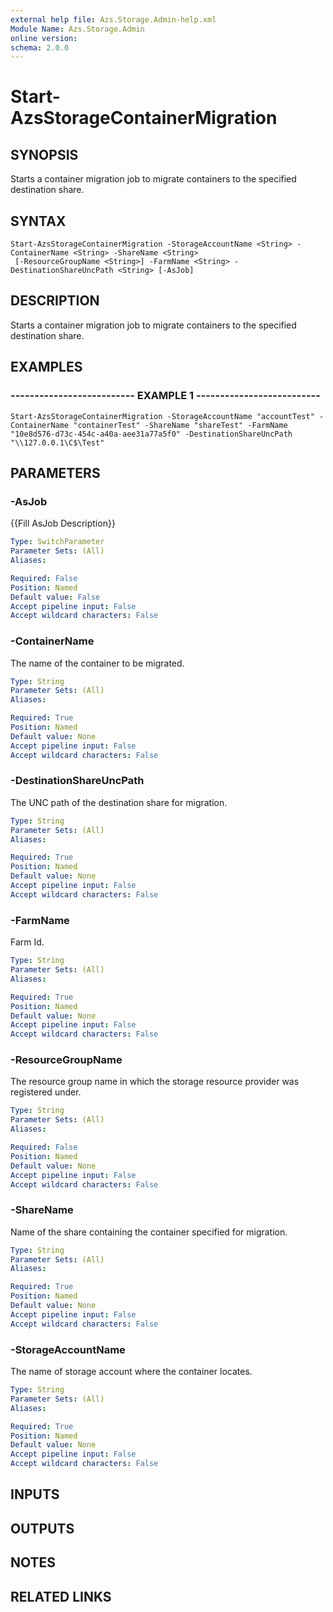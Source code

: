 ```yaml
---
external help file: Azs.Storage.Admin-help.xml
Module Name: Azs.Storage.Admin
online version:
schema: 2.0.0
---
```


# Start-AzsStorageContainerMigration

## SYNOPSIS
Starts a container migration job to migrate containers to the specified destination share.

## SYNTAX

```
Start-AzsStorageContainerMigration -StorageAccountName <String> -ContainerName <String> -ShareName <String>
 [-ResourceGroupName <String>] -FarmName <String> -DestinationShareUncPath <String> [-AsJob]
```

## DESCRIPTION
Starts a container migration job to migrate containers to the specified destination share.

## EXAMPLES

### -------------------------- EXAMPLE 1 --------------------------
```
Start-AzsStorageContainerMigration -StorageAccountName "accountTest" -ContainerName "containerTest" -ShareName "shareTest" -FarmName "10e8d576-d73c-454c-a40a-aee31a77a5f0" -DestinationShareUncPath "\\127.0.0.1\C$\Test"
```

## PARAMETERS

### -AsJob
{{Fill AsJob Description}}

```yaml
Type: SwitchParameter
Parameter Sets: (All)
Aliases:

Required: False
Position: Named
Default value: False
Accept pipeline input: False
Accept wildcard characters: False
```

### -ContainerName
The name of the container to be migrated.

```yaml
Type: String
Parameter Sets: (All)
Aliases:

Required: True
Position: Named
Default value: None
Accept pipeline input: False
Accept wildcard characters: False
```

### -DestinationShareUncPath
The UNC path of the destination share for migration.

```yaml
Type: String
Parameter Sets: (All)
Aliases:

Required: True
Position: Named
Default value: None
Accept pipeline input: False
Accept wildcard characters: False
```

### -FarmName
Farm Id.

```yaml
Type: String
Parameter Sets: (All)
Aliases:

Required: True
Position: Named
Default value: None
Accept pipeline input: False
Accept wildcard characters: False
```

### -ResourceGroupName
The resource group name in which the storage resource provider was registered under.

```yaml
Type: String
Parameter Sets: (All)
Aliases:

Required: False
Position: Named
Default value: None
Accept pipeline input: False
Accept wildcard characters: False
```

### -ShareName
Name of the share containing the container specified for migration.

```yaml
Type: String
Parameter Sets: (All)
Aliases:

Required: True
Position: Named
Default value: None
Accept pipeline input: False
Accept wildcard characters: False
```

### -StorageAccountName
The name of storage account where the container locates.

```yaml
Type: String
Parameter Sets: (All)
Aliases:

Required: True
Position: Named
Default value: None
Accept pipeline input: False
Accept wildcard characters: False
```

## INPUTS

## OUTPUTS

## NOTES

## RELATED LINKS

